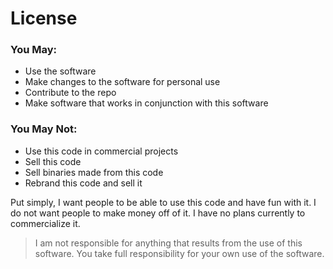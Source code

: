 # License

### You May:
  - Use the software 
  - Make changes to the software for personal use
  - Contribute to the repo
  - Make software that works in conjunction with this software

### You May Not: 
  - Use this code in commercial projects
  - Sell this code 
  - Sell binaries made from this code 
  - Rebrand this code and sell it 

Put simply, I want people to be able to use this code and have fun with it. I do not want people to make money off of it. I have no plans currently to commercialize it.

> I am not responsible for anything that results from the use of this software. You take full responsibility for your own use of the software. 

